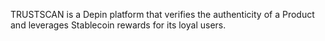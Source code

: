 TRUSTSCAN is a Depin platform that verifies the authenticity of a Product and leverages Stablecoin rewards for its loyal users.
